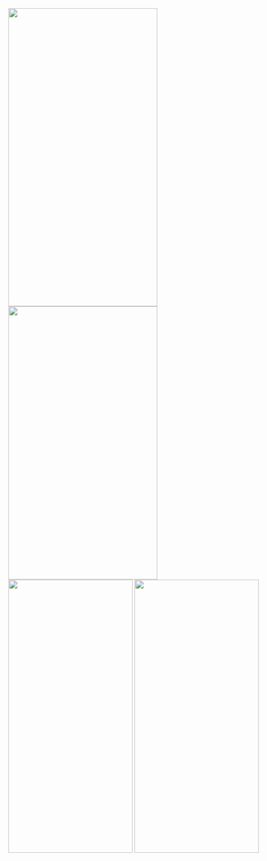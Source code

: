 
<img src="https://github.com/MannMeruliya/mirror_wall/assets/113959975/36a43e0b-775f-41ef-8026-8fb7e6ab70e2"  width="300" height="600">

<img src="https://github.com/MannMeruliya/mirror_wall/assets/113959975/f2df6739-9600-426e-b4e9-9685fe315832"  width="300" height="550">

<img src="https://github.com/MannMeruliya/mirror_wall/assets/113959975/2c9e3aca-47b0-48b3-a9ae-3e260f97ee69  "  width="250" height="550">

<img src="https://github.com/MannMeruliya/mirror_wall/assets/113959975/d78e892b-3f6e-4d01-bf7f-c0b43e303ada"  width="250" height="550">
